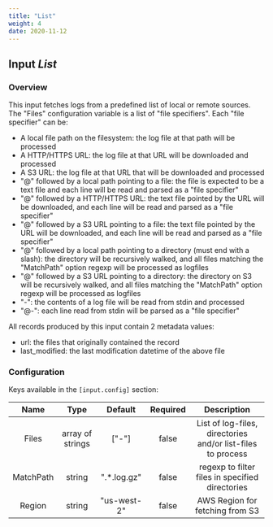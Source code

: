 ```yaml
---
title: "List"
weight: 4
date: 2020-11-12
---
```

## Input *List*

### Overview
This input fetches logs from a predefined list of local or remote sources.
 The "Files"
configuration variable is a list of "file specifiers".
 Each "file specifier" can be:


  * A local file path on the filesystem:
 the log file at that path will be processed
  * A HTTP/HTTPS URL:
 the log file at that URL will be downloaded and processed
  * A S3 URL:
 the log file at that URL that will be downloaded and processed
  * "@" followed by a local path pointing to a file:
 the file is expected to be a text file
    and each line will be read and parsed as a "file specifier"
  * "@" followed by a HTTP/HTTPS URL:
 the text file pointed by the URL will be downloaded,
    and each line will be read and parsed as a "file specifier"
  * "@" followed by a S3 URL pointing to a file:
 the text file pointed by the URL will be
    downloaded, and each line will be read and parsed as a "file specifier"
  * "@" followed by a local path pointing to a directory (must end with a slash):
 the directory will be recursively
    walked, and all files matching the "MatchPath" option regexp will be processed as logfiles
  * "@" followed by a S3 URL pointing to a directory:
 the directory on S3 will be recursively
    walked, and all files matching the "MatchPath" option regexp will be processed as logfiles
  * "-":
 the contents of a log file will be read from stdin and processed
  * "@-":
 each line read from stdin will be parsed as a "file specifier"

All records produced by this input contain 2 metadata values:

  * url:
 the files that originally contained the record
  * last_modified:
 the last modification datetime of the above file


### Configuration

Keys available in the `[input.config]` section:

|Name|Type|Default|Required|Description|
|:--:|:--:|:-----:|:------:|:---------:|
| Files| array of strings| ["-"]| false| List of log-files, directories and/or list-files to process|
| MatchPath| string| ".*\.log\.gz"| false| regexp to filter files in specified directories|
| Region| string| "us-west-2"| false| AWS Region for fetching from S3|

